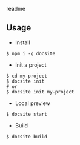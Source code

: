 readme
## Usage
* Install
```
$ npm i -g docsite
```
* Init a project
```
$ cd my-project
$ docsite init
# or
$ docsite init my-project
```
* Local preview
```
$ docsite start
```
* Build
```
$ docsite build
```

